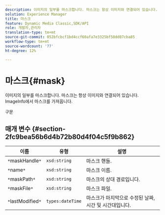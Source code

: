```yaml
---
description: 이미지의 일부를 마스크합니다. 마스크는 항상 이미지와 연결되어 있습니다. ImageInfo에서 마스크를 가져옵니다.
solution: Experience Manager
title: 마스크
feature: Dynamic Media Classic,SDK/API
role: 개발자,관리자
translation-type: tm+mt
source-git-commit: 052bfcbcf1bd4ccf60afa7e3325bf58dd07cba85
workflow-type: tm+mt
source-wordcount: '77'
ht-degree: 12%

---
```



# 마스크{#mask}

이미지의 일부를 마스크합니다. 마스크는 항상 이미지와 연결되어 있습니다. ImageInfo에서 마스크를 가져옵니다.

구문

## 매개 변수 {#section-2fc9bea56b6d4b72b80d4f04c5f9b862}

| 이름 | 유형 | 설명 |
|---|---|---|
| `*`maskHandle`*` | `xsd:string` | 마스크 핸들. |
| `*`name`*` | `xsd:string` | 마스크 이름. |
| `*`maskPath`*` | `xsd:string` | 마스크의 상대 경로입니다. |
| `*`maskFile`*` | `xsd:string` | 마스크 파일. |
| `*`lastModified`*` | `types:dateTime` | 마스크가 마지막으로 수정된 날짜, 시간 및 시간대입니다. |

